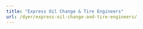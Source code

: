 ```yaml
---
title: "Express Oil Change & Tire Engineers"
url: /dyer/express-oil-change-and-tire-engineers/
---
```

